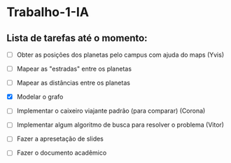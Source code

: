# Trabalho-1-IA
## Lista de tarefas até o momento:
- [ ] Obter as posições dos planetas pelo campus com ajuda do maps (Yvis)
- [ ] Mapear as "estradas" entre os planetas
- [ ] Mapear as distâncias entre os planetas
- [X] Modelar o grafo
- [ ] Implementar o caixeiro viajante padrão (para comparar) (Corona)
- [ ] Implementar algum algoritmo de busca para resolver o problema (Vitor)
- [ ] Fazer a apresetação de slides
- [ ] Fazer o documento acadêmico

